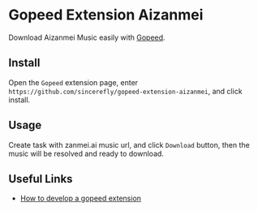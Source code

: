 # Gopeed Extension Aizanmei

Download Aizanmei Music easily with [Gopeed](https://gopeed.com/).

## Install

Open the `Gopeed` extension page, enter `https://github.com/sincerefly/gopeed-extension-aizanmei`, and click install.

## Usage

Create task with zanmei.ai music url, and click `Download` button, then the music will be resolved and ready to download.

## Useful Links

- [How to develop a gopeed extension](https://docs.gopeed.com/dev-extension.html)

